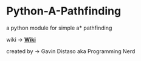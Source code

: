 # Python-A-Pathfinding
a python module for simple a* pathfinding

wiki -> <a href="https://github.com/ProgrammingNerdGit/Python-A-Pathfinding/wiki"><b>Wiki</b></a>

created by -> Gavin Distaso aka Programming Nerd
